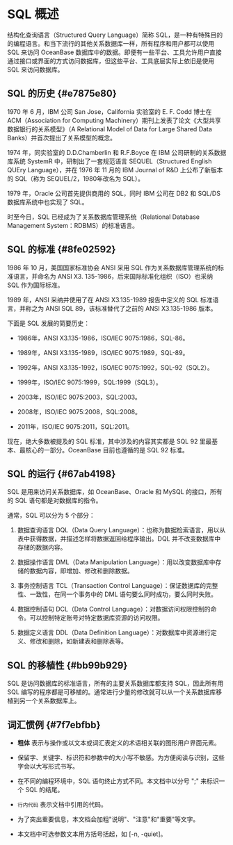 SQL 概述 
===========================



结构化查询语言（Structured Query Language）简称 SQL，是一种有特殊目的的编程语言。和当下流行的其他关系数据库一样，所有程序和用户都可以使用 SQL 来访问 OceanBase 数据库中的数据。即便有一些平台、工具允许用户直接通过接口或界面的方式访问数据库，但这些平台、工具底层实际上依旧是使用 SQL 来访问数据库。

SQL 的历史 {#e7875e80}
-------------------

1970 年 6 月，IBM 公司 San Jose，California 实验室的 E. F. Codd 博士在 ACM（Association for Computing Machinery）期刊上发表了论文《大型共享数据银行的关系模型》（A Relational Model of Data for Large Shared Data Banks）并首次提出了关系模型的概念。

1974 年，同实验室的 D.D.Chamberlin 和 R.F.Boyce 在 IBM 公司研制的关系数据库系统 SystemR 中，研制出了一套规范语言 SEQUEL（Structured English QUEry Language），并在 1976 年 11 月的 IBM Journal of R\&D 上公布了新版本的 SQL（称为 SEQUEL/2，1980年改名为 SQL）。

1979 年，Oracle 公司首先提供商用的 SQL，同时 IBM 公司在 DB2 和 SQL/DS 数据库系统中也实现了 SQL。

时至今日，SQL 已经成为了关系数据库管理系统（Relational Database Management System：RDBMS）的标准语言。

SQL 的标准 {#8fe02592}
-------------------

1986 年 10 月，美国国家标准协会 ANSI 采用 SQL 作为关系数据库管理系统的标准语言，并命名为 ANSI X3. 135-1986，后来国际标准化组织（ISO）也采纳 SQL 作为国际标准。

1989 年，ANSI 采纳并使用了在 ANSI X3.135-1989 报告中定义的 SQL 标准语言，并称之为 ANSI SQL 89，该标准替代了之前的 ANSI X3.135-1986 版本。

下面是 SQL 发展的简要历史：

* 1986年，ANSI X3.135-1986，ISO/IEC 9075:1986，SQL-86。

  

* 1989年，ANSI X3.135-1989，ISO/IEC 9075:1989，SQL-89。

  

* 1992年，ANSI X3.135-1992，ISO/IEC 9075:1992，SQL-92（SQL2）。

  

* 1999年，ISO/IEC 9075:1999，SQL:1999（SQL3）。

  

* 2003年，ISO/IEC 9075:2003，SQL:2003。

  

* 2008年，ISO/IEC 9075:2008，SQL:2008。

  

* 2011年，ISO/IEC 9075:2011，SQL:2011。

  




现在，绝大多数被提及的 SQL 标准，其中涉及的内容其实都是 SQL 92 里最基本、最核心的一部分。OceanBase 目前也遵循的是 SQL 92 标准。

SQL 的运行 {#67ab4198}
-------------------

SQL 是用来访问关系数据库，如 OceanBase、Oracle 和 MySQL 的接口，所有的 SQL 语句都是对数据库的指令。

通常，SQL 可以分为 5 个部分：

1. 数据查询语言 DQL（Data Query Language）：也称为数据检索语言，用以从表中获得数据，并描述怎样将数据返回给程序输出。DQL 并不改变数据库中存储的数据内容。

   

2. 数据操作语言 DML（Data Manipulation Language）：用以改变数据库中存储的数据内容，即增加、修改和删除数据。

   

3. 事务控制语言 TCL（Transaction Control Language）：保证数据库的完整性、一致性，在同一个事务中的 DML 语句要么同时成功，要么同时失败。

   

4. 数据控制语句 DCL（Data Control Language）：对数据访问权限控制的命令。可以控制特定账号对特定数据库资源的访问权限。

   

5. 数据定义语言 DDL（Data Definition Language）：对数据库中资源进行定义、修改和删除，如新建表和删除表等。

   




SQL 的移植性 {#bb99b929}
--------------------

SQL 是访问数据库的标准语言，所有的主要关系数据库都支持 SQL，因此所有用 SQL 编写的程序都是可移植的。通常进行少量的修改就可以从一个关系数据库移植到另一个关系数据库上。

词汇惯例 {#7f7ebfbb}
----------------

* **粗体** 表示与操作或以文本或词汇表定义的术语相关联的图形用户界面元素。

* 保留字、关键字、标识符和参数中的大小写不敏感。为方便阅读与识别，这些字会以大写形式书写。

  

* 在不同的编程环境中，SQL 语句终止方式不同。本文档中以分号 ";" 来标识一个 SQL 的结尾。

  

* `行内代码` 表示文档中引用的代码。

* 为了突出重要信息，本文档会加粗"说明"、"注意"和"重要"等文字。

  

* 本文档中可选参数文本用方括号括起，如 \[-n, -quiet\]。

  



